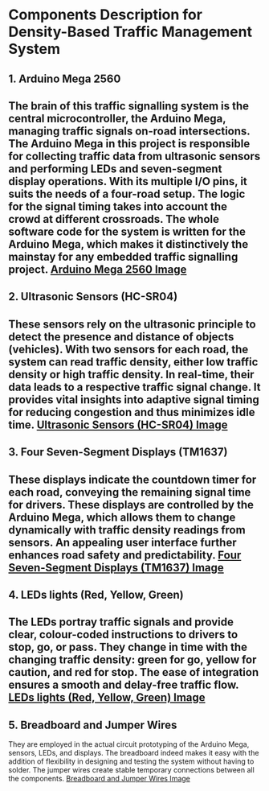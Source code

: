 # Components Description for Density-Based Traffic Management System

## 1. Arduino Mega 2560
The brain of this traffic signalling system is the central microcontroller, the Arduino Mega, managing traffic signals on-road intersections. The Arduino Mega in this project is responsible for collecting traffic data from ultrasonic sensors and performing LEDs and seven-segment display operations. With its multiple I/O pins, it suits the needs of a four-road setup. The logic for the signal timing takes into account the crowd at different crossroads. The whole software code for the system is written for the Arduino Mega, which makes it distinctively the mainstay for any embedded traffic signalling project. 
[Arduino Mega 2560 Image](/Arduino-Mega-2560)  
---

## 2. Ultrasonic Sensors (HC-SR04)
These sensors rely on the ultrasonic principle to detect the presence and distance of objects (vehicles). With two sensors for each road, the system can read traffic density, either low traffic density or high traffic density. In real-time, their data leads to a respective traffic signal change. It provides vital insights into adaptive signal timing for reducing congestion and thus minimizes idle time.
[Ultrasonic Sensors (HC-SR04) Image](#ultrasonic-sensors-hc-sr04)  
---

## 3. Four Seven-Segment Displays (TM1637)
These displays indicate the countdown timer for each road, conveying the remaining signal time for drivers. These displays are controlled by the Arduino Mega, which allows them to change dynamically with traffic density readings from sensors. An appealing user interface further enhances road safety and predictability.
[Four Seven-Segment Displays (TM1637) Image](#tm1637-7-segment-displays)
---

## 4. LEDs lights (Red, Yellow, Green)
The LEDs portray traffic signals and provide clear, colour-coded instructions to drivers to stop, go, or pass. They change in time with the changing traffic density: green for go, yellow for caution, and red for stop. The ease of integration ensures a smooth and delay-free traffic flow.
[LEDs lights (Red, Yellow, Green) Image](#arduino-mega-2560)  
---

## 5. Breadboard and Jumper Wires
They are employed in the actual circuit prototyping of the Arduino Mega, sensors, LEDs, and displays. The breadboard indeed makes it easy with the addition of flexibility in designing and testing the system without having to solder. The jumper wires create stable temporary connections between all the components.
[Breadboard and Jumper Wires Image](#arduino-mega-2560)  
